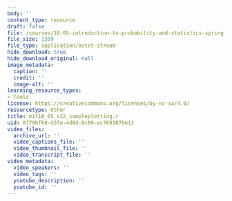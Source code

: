 ```yaml
---
body: ''
content_type: resource
draft: false
file: /courses/18-05-introduction-to-probability-and-statistics-spring-2022/mit18_05_s22_sampleplotting.r
file_size: 1389
file_type: application/octet-stream
hide_download: true
hide_download_original: null
image_metadata:
  caption: ''
  credit: ''
  image-alt: ''
learning_resource_types:
- Tools
license: https://creativecommons.org/licenses/by-nc-sa/4.0/
resourcetype: Other
title: mit18_05_s22_sampleplotting.r
uid: 8f79bf68-d3fe-4d0d-8c69-ec768107be13
video_files:
  archive_url: ''
  video_captions_file: ''
  video_thumbnail_file: ''
  video_transcript_file: ''
video_metadata:
  video_speakers: ''
  video_tags: ''
  youtube_description: ''
  youtube_id: ''
---
```

